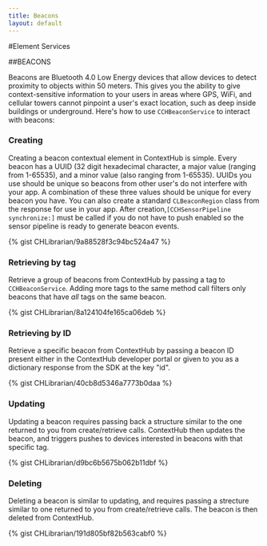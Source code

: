 ```yaml
---
title: Beacons
layout: default
---
```

#Element Services

##BEACONS

Beacons are Bluetooth 4.0 Low Energy devices that allow devices to detect proximity to objects within 50 meters. This gives you the ability to give context-sensitive information to your users in areas where GPS, WiFi, and cellular towers cannot pinpoint a user's exact location, such as deep inside buildings or underground. Here's how to use `CCHBeaconService` to interact with beacons:
<br />

### Creating

Creating a beacon contextual element in ContextHub is simple. Every beacon has a UUID (32 digit hexadecimal character, a major value (ranging from 1-65535), and a minor value (also ranging from 1-65535). UUIDs you use should be unique so beacons from other user's do not interfere with your app. A combination of these three values should be unique for every beacon you have. You can also create a standard `CLBeaconRegion` class from the response for use in your app. After creation,`[CCHSensorPipeline synchronize:]` must be called if you do not have to push enabled so the sensor pipeline is ready to generate beacon events. 

{% gist CHLibrarian/9a88528f3c94bc524a47 %}
<br />

### Retrieving by tag

Retrieve a group of beacons from ContextHub by passing a tag to `CCHBeaconService`. Adding more tags to the same method call filters only beacons that have *all* tags on the same beacon.

{% gist CHLibrarian/8a124104fe165ca06deb %}
<br />

### Retrieving by ID

Retrieve a specific beacon from ContextHub by passing a beacon ID present either in the ContextHub developer portal or given to you as a dictionary response from the SDK at the key "id".

{% gist CHLibrarian/40cb8d5346a7773b0daa %}
<br />

### Updating

Updating a beacon requires passing back a structure similar to the one returned to you from create/retrieve calls. ContextHub then updates the beacon, and triggers  pushes to devices interested in beacons with that specific tag.

{% gist CHLibrarian/d9bc6b5675b062b11dbf %}
<br />

### Deleting

Deleting a beacon is similar to updating, and requires passing a strecture similar to one returned to you from create/retrieve calls. The beacon is then deleted from ContextHub.

{% gist CHLibrarian/191d805bf82b563cabf0 %}
<br />